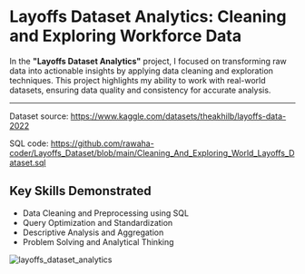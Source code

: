 # Layoffs Dataset Analytics: Cleaning and Exploring Workforce Data

In the **"Layoffs Dataset Analytics"** project, I focused on transforming raw data into actionable insights by applying data cleaning and exploration techniques. This project highlights my ability to work with real-world datasets, ensuring data quality and consistency for accurate analysis.

---

Dataset source: https://www.kaggle.com/datasets/theakhilb/layoffs-data-2022

SQL code: https://github.com/rawaha-coder/Layoffs_Dataset/blob/main/Cleaning_And_Exploring_World_Layoffs_Dataset.sql

## Key Skills Demonstrated
 - Data Cleaning and Preprocessing using SQL
 - Query Optimization and Standardization
 - Descriptive Analysis and Aggregation
 - Problem Solving and Analytical Thinking

![layoffs_dataset_analytics](https://github.com/user-attachments/assets/46f1d3e5-c0dd-4a80-a3a5-12a7877ca69d)
